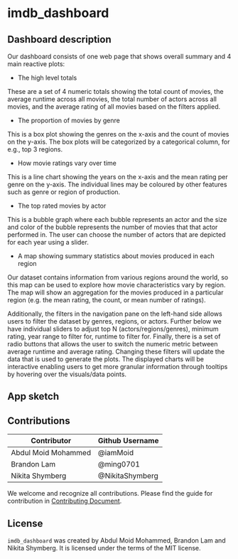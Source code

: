 # imdb_dashboard

## Dashboard description

Our dashboard consists of one web page that shows overall summary and 4 main reactive plots:

- The high level totals

These are a set of 4 numeric totals showing the total count of movies, the average runtime across all movies, the total number of actors across all movies, and the average rating of all movies based on the filters applied.

- The proportion of movies by genre

This is a box plot showing the genres on the x-axis and the count of movies on the y-axis. The box plots will be categorized by a categorical column, for e.g., top 3 regions.

- How movie ratings vary over time

This is a line chart showing the years on the x-axis and the mean rating per genre on the y-axis. The individual lines may be coloured by other features such as genre or region of production.

- The top rated movies by actor

This is a bubble graph where each bubble represents an actor and the size and color of the bubble represents the number of movies that that actor performed in. The user can choose the number of actors that are depicted for each year using a slider.

- A map showing summary statistics about movies produced in each region

Our dataset contains information from various regions around the world, so this map can be used to explore how movie characteristics vary by region. The map will show an aggregation for the movies produced in a particular region (e.g. the mean rating, the count, or mean number of ratings).

Additionally, the filters in the navigation pane on the left-hand side allows users to filter the dataset by genres, regions, or actors. Further below we have individual sliders to adjust top N (actors/regions/genres), minimum rating, year range to filter for, runtime to filter for. Finally, there is a set of radio buttons that allows the user to switch the numeric metric between average runtime and average rating. Changing these filters will update the data that is used to generate the plots. The displayed charts will be interactive enabling users to get more granular information through tooltips by hovering over the visuals/data points.

## App sketch

## Contributions

|  Contributor  |  Github Username |
|--------------|------------------|
|  Abdul Moid Mohammed |  @iamMoid |
|  Brandon Lam |  @ming0701  |
|  Nikita Shymberg  |  @NikitaShymberg |

We welcome and recognize all contributions. Please find the guide for contribution in [Contributing Document](https://github.com/UBC-MDS/imdb_dashboard/blob/main/CONTRIBUTING.md).

## License

`imdb_dashboard` was created by Abdul Moid Mohammed, Brandon Lam and Nikita Shymberg. It is licensed under the terms of the MIT license.